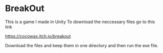 # BreakOut
This is a game I made in Unity
To download the neccessary files go to this link

https://cocowax.itch.io/breakout

Download the files and keep them in one directory and then run the exe file.
